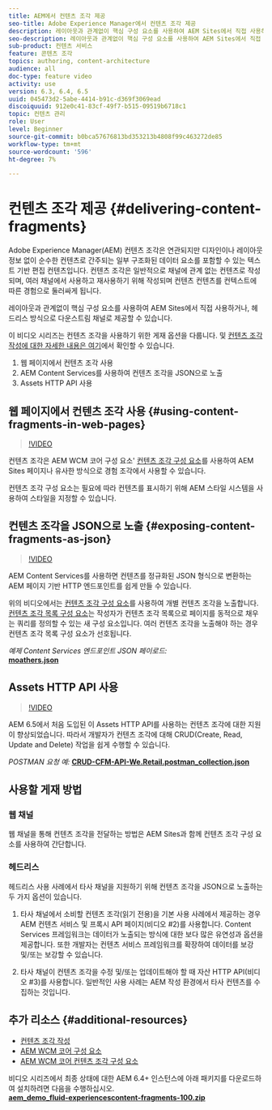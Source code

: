 ```yaml
---
title: AEM에서 컨텐츠 조각 제공
seo-title: Adobe Experience Manager에서 컨텐츠 조각 제공
description: 레이아웃과 관계없이 핵심 구성 요소를 사용하여 AEM Sites에서 직접 사용하거나, 헤드리스 방식으로 다운스트림 채널로 제공할 수 있습니다.
seo-description: 레이아웃과 관계없이 핵심 구성 요소를 사용하여 AEM Sites에서 직접 사용하거나, 헤드리스 방식으로 다운스트림 채널로 제공할 수 있습니다.
sub-product: 컨텐츠 서비스
feature: 콘텐츠 조각
topics: authoring, content-architecture
audience: all
doc-type: feature video
activity: use
version: 6.3, 6.4, 6.5
uuid: 045473d2-5abe-4414-b91c-d369f3069ead
discoiquuid: 912e0c41-83cf-49f7-b515-09519b6718c1
topic: 컨텐츠 관리
role: User
level: Beginner
source-git-commit: b0bca57676813bd353213b4808f99c463272de85
workflow-type: tm+mt
source-wordcount: '596'
ht-degree: 7%

---
```



# 컨텐츠 조각 제공 {#delivering-content-fragments}

Adobe Experience Manager(AEM) 컨텐츠 조각은 연관되지만 디자인이나 레이아웃 정보 없이 순수한 컨텐츠로 간주되는 일부 구조화된 데이터 요소를 포함할 수 있는 텍스트 기반 편집 컨텐츠입니다. 컨텐츠 조각은 일반적으로 채널에 관계 없는 컨텐츠로 작성되며, 여러 채널에서 사용하고 재사용하기 위해 작성되며 컨텐츠 컨텐츠를 컨텍스트에 따른 경험으로 둘러싸게 됩니다.

레이아웃과 관계없이 핵심 구성 요소를 사용하여 AEM Sites에서 직접 사용하거나, 헤드리스 방식으로 다운스트림 채널로 제공할 수 있습니다.

이 비디오 시리즈는 컨텐츠 조각을 사용하기 위한 게재 옵션을 다룹니다. 및 [컨텐츠 조각 작성에 대한 자세한 내용은 여기](content-fragments-feature-video-use.md)에서 확인할 수 있습니다.

1. 웹 페이지에서 컨텐츠 조각 사용
2. AEM Content Services를 사용하여 컨텐츠 조각을 JSON으로 노출
3. Assets HTTP API 사용

## 웹 페이지에서 컨텐츠 조각 사용 {#using-content-fragments-in-web-pages}

>[!VIDEO](https://video.tv.adobe.com/v/22449/?quality=12&learn=on)

컨텐츠 조각은 AEM WCM 코어 구성 요소&#39; [컨텐츠 조각 구성 요소](https://docs.adobe.com/content/help/ko-KR/experience-manager-core-components/using/components/content-fragment-component.html)를 사용하여 AEM Sites 페이지나 유사한 방식으로 경험 조각에서 사용할 수 있습니다.

컨텐츠 조각 구성 요소는 필요에 따라 컨텐츠를 표시하기 위해 AEM 스타일 시스템을 사용하여 스타일을 지정할 수 있습니다.

## 컨텐츠 조각을 JSON으로 노출 {#exposing-content-fragments-as-json}

>[!VIDEO](https://video.tv.adobe.com/v/22448/?quality=12&learn=on)

AEM Content Services를 사용하면 컨텐츠를 정규화된 JSON 형식으로 변환하는 AEM 페이지 기반 HTTP 엔드포인트를 쉽게 만들 수 있습니다.

위의 비디오에서는 [컨텐츠 조각 구성 요소](https://docs.adobe.com/content/help/en/experience-manager-core-components/using/components/content-fragment-component.html)를 사용하여 개별 컨텐츠 조각을 노출합니다. [컨텐츠 조각 목록 구성 요소](https://docs.adobe.com/content/help/en/experience-manager-core-components/using/components/content-fragment-list.html)는 작성자가 컨텐츠 조각 목록으로 페이지를 동적으로 채우는 쿼리를 정의할 수 있는 새 구성 요소입니다. 여러 컨텐츠 조각을 노출해야 하는 경우 컨텐츠 조각 목록 구성 요소가 선호됩니다.

*예제 Content Services 엔드포인트 JSON 페이로드:*\
**[moathers.json](assets/athletes.json)**

## Assets HTTP API 사용

>[!VIDEO](https://video.tv.adobe.com/v/26390/?quality=12&learn=on)

AEM 6.5에서 처음 도입된 이 Assets HTTP API를 사용하는 컨텐츠 조각에 대한 지원이 향상되었습니다. 따라서 개발자가 컨텐츠 조각에 대해 CRUD(Create, Read, Update and Delete) 작업을 쉽게 수행할 수 있습니다.

*POSTMAN 요청 예:*
**[CRUD-CFM-API-We.Retail.postman_collection.json](assets/CRUD-CFM-API-We.Retail.postman_collection.json)**

## 사용할 게재 방법

### 웹 채널

웹 채널을 통해 컨텐츠 조각을 전달하는 방법은 AEM Sites과 함께 컨텐츠 조각 구성 요소를 사용하여 간단합니다.

### 헤드리스

헤드리스 사용 사례에서 타사 채널을 지원하기 위해 컨텐츠 조각을 JSON으로 노출하는 두 가지 옵션이 있습니다.

1. 타사 채널에서 소비할 컨텐츠 조각(읽기 전용)을 기본 사용 사례에서 제공하는 경우 AEM 컨텐츠 서비스 및 프록시 API 페이지(비디오 #2)를 사용합니다. Content Services 프레임워크는 데이터가 노출되는 방식에 대한 보다 많은 유연성과 옵션을 제공합니다. 또한 개발자는 컨텐츠 서비스 프레임워크를 확장하여 데이터를 보강 및/또는 보강할 수 있습니다.

2. 타사 채널이 컨텐츠 조각을 수정 및/또는 업데이트해야 할 때 자산 HTTP API(비디오 #3)를 사용합니다. 일반적인 사용 사례는 AEM 작성 환경에서 타사 컨텐츠를 수집하는 것입니다.

## 추가 리소스 {#additional-resources}

* [컨텐츠 조각 작성](content-fragments-feature-video-use.md)
* [AEM WCM 코어 구성 요소](https://docs.adobe.com/content/help/ko-KR/experience-manager-core-components/using/introduction.html)
* [AEM WCM 코어 컨텐츠 조각 구성 요소](https://docs.adobe.com/content/help/en/experience-manager-core-components/using/components/content-fragment-component.html)

비디오 시리즈에서 최종 상태에 대한 AEM 6.4+ 인스턴스에 아래 패키지를 다운로드하여 설치하려면 다음을 수행하십시오.\
**[aem_demo_fluid-experiencescontent-fragments-100.zip](assets/aem_demo_fluid-experiencescontent-fragments-100.zip)**
